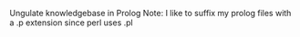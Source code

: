 Ungulate knowledgebase in Prolog
Note: I like to suffix my prolog files with a .p extension since perl uses .pl